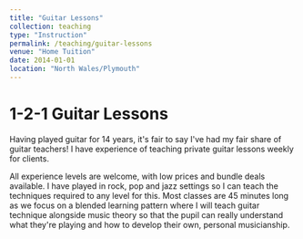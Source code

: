 ```yaml
---
title: "Guitar Lessons"
collection: teaching
type: "Instruction"
permalink: /teaching/guitar-lessons
venue: "Home Tuition"
date: 2014-01-01
location: "North Wales/Plymouth"
---
```



1-2-1 Guitar Lessons
======
Having played guitar for 14 years, it's fair to say I've had my fair share of guitar teachers! I have experience of teaching private guitar lessons weekly for clients.

All experience levels are welcome, with low prices and bundle deals available. I have played in rock, pop and jazz settings so I can teach the techniques required to any level for this. Most classes are 45 minutes long as we focus on a blended learning pattern where I will teach guitar technique alongside music theory so that the pupil can really understand what they're playing and how to develop their own, personal musicianship.


